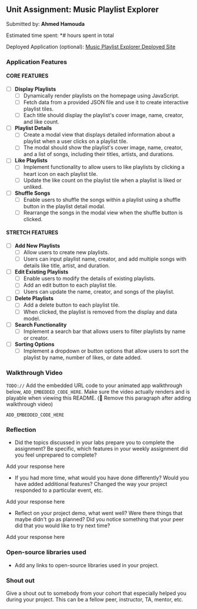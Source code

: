 ## Unit Assignment: Music Playlist Explorer

Submitted by: **Ahmed Hamouda**

Estimated time spent: **#* hours spent in total

Deployed Application (optional): [Music Playlist Explorer Deployed Site](ADD_LINK_HERE)

### Application Features

#### CORE FEATURES

- [ ] **Display Playlists**
  - [ ] Dynamically render playlists on the homepage using JavaScript.
  - [ ] Fetch data from a provided JSON file and use it to create interactive playlist tiles.
  - [ ] Each title should display the playlist's cover image, name, creator, and like count.

- [ ] **Playlist Details**
  - [ ] Create a modal view that displays detailed information about a playlist when a user clicks on a playlist tile.
  - [ ] The modal should show the playlist's cover image, name, creator, and a list of songs, including their titles, artists, and durations.

- [ ] **Like Playlists**
  - [ ] Implement functionality to allow users to like playlists by clicking a heart icon on each playlist tile.
  - [ ] Update the like count on the playlist tile when a playlist is liked or unliked.

- [ ] **Shuffle Songs**
  - [ ] Enable users to shuffle the songs within a playlist using a shuffle button in the playlist detail modal.
  - [ ] Rearrange the songs in the modal view when the shuffle button is clicked.

#### STRETCH FEATURES

- [ ] **Add New Playlists**
  - [ ] Allow users to create new playlists.
  - [ ] Users can input playlist name, creator, and add multiple songs with details like title, artist, and duration.

- [ ] **Edit Existing Playlists**
  - [ ] Enable users to modify the details of existing playlists.
  - [ ] Add an edit button to each playlist tile.
  - [ ] Users can update the name, creator, and songs of the playlist.

- [ ] **Delete Playlists**
  - [ ] Add a delete button to each playlist tile.
  - [ ] When clicked, the playlist is removed from the display and data model.

- [ ] **Search Functionality**
  - [ ] Implement a search bar that allows users to filter playlists by name or creator.

- [ ] **Sorting Options**
  - [ ] Implement a dropdown or button options that allow users to sort the playlist by name, number of likes, or date added.

### Walkthrough Video

`TODO://` Add the embedded URL code to your animated app walkthrough below, `ADD_EMBEDDED_CODE_HERE`. Make sure the video actually renders and is playable when viewing this README. (🚫 Remove this paragraph after adding walkthrough video)

`ADD_EMBEDDED_CODE_HERE`

### Reflection

* Did the topics discussed in your labs prepare you to complete the assignment? Be specific, which features in your weekly assignment did you feel unprepared to complete?

Add your response here

* If you had more time, what would you have done differently? Would you have added additional features? Changed the way your project responded to a particular event, etc.
  
Add your response here

* Reflect on your project demo, what went well? Were there things that maybe didn't go as planned? Did you notice something that your peer did that you would like to try next time?

Add your response here

### Open-source libraries used

- Add any links to open-source libraries used in your project.

### Shout out

Give a shout out to somebody from your cohort that especially helped you during your project. This can be a fellow peer, instructor, TA, mentor, etc.